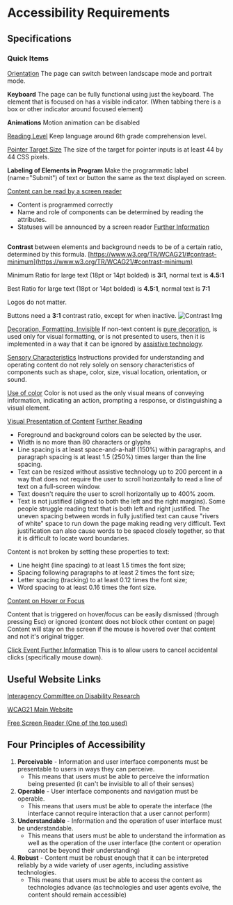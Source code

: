 
# Accessibility Requirements


## Specifications
### Quick Items

[Orientation](https://www.w3.org/TR/WCAG21/#orientation)
The page can switch between landscape mode and portrait mode.

**Keyboard**
The page can be fully functional using just the keyboard. 
The element that is focused on has a visible indicator. (When tabbing there is a box or other indicator around focused element)

**Animations**
Motion animation can be disabled

[Reading Level](https://www.w3.org/TR/WCAG21/#understandable)
Keep language around 6th grade comprehension level.

[Pointer Target Size](https://www.w3.org/TR/WCAG21/#target-size)
The size of the target for pointer inputs is at least 44 by 44 CSS pixels.

**Labeling of Elements in Program**
Make the programmatic label (name="Submit") of text or button the same as the text displayed on screen.

[Content can be read by a screen reader](https://www.w3.org/TR/WCAG21/#robust)
- Content is programmed correctly
- Name and role of components can be determined by reading the attributes.
- Statuses will be announced by a screen reader [Further Information](https://www.w3.org/WAI/WCAG21/Understanding/status-messages.html)


##
**Contrast** between elements and background needs to be of a certain ratio, determined by this formula. [https://www.w3.org/TR/WCAG21/#contrast-minimum](https://www.w3.org/TR/WCAG21/#contrast-minimum) 

Minimum Ratio for large text (18pt or 14pt bolded) is **3:1**, normal text is **4.5:1** 

Best Ratio for large text (18pt or 14pt bolded) is **4.5:1**, normal text is **7:1** 

Logos do not matter.

Buttons need a **3:1** contrast ratio, except for when inactive.
![Contrast Img](https://s3.us-west-2.amazonaws.com/secure.notion-static.com/7ecbe037-4e5b-4a64-ab9f-23f9756ac7d0/Untitled.png?X-Amz-Algorithm=AWS4-HMAC-SHA256&X-Amz-Credential=AKIAT73L2G45O3KS52Y5%2F20201018%2Fus-west-2%2Fs3%2Faws4_request&X-Amz-Date=20201018T210251Z&X-Amz-Expires=86400&X-Amz-Signature=c2da81a83e8b76ae18f3ee32023c22006806cafc705489b75a99018a5e027c6c&X-Amz-SignedHeaders=host&response-content-disposition=filename%20%3D%22Untitled.png%22)

[Decoration, Formatting, Invisible](https://www.w3.org/TR/WCAG21/#non-text-content)
If non-text content is [pure decoration](https://www.w3.org/TR/WCAG21/#dfn-pure-decoration), is used only for visual formatting, or is not presented to users, then it is implemented in a way that it can be ignored by [assistive technology](https://www.w3.org/TR/WCAG21/#dfn-assistive-technologies). 

[Sensory Characteristics](https://www.w3.org/TR/WCAG21/#sensory-characteristics)
Instructions provided for understanding and operating content do not rely solely on sensory characteristics of components such as shape, color, size, visual location, orientation, or sound.

[Use of color](https://www.w3.org/TR/WCAG21/#use-of-color)
Color is not used as the only visual means of conveying information, indicating an action, prompting a response, or distinguishing a visual element.

[Visual Presentation of Content](https://www.w3.org/TR/WCAG21/#visual-presentation) [Further Reading](https://www.w3.org/WAI/WCAG21/Understanding/visual-presentation.html)
- Foreground and background colors can be selected by the user.
- Width is no more than 80 characters or glyphs
- Line spacing is at least space-and-a-half (150%) within paragraphs, and paragraph spacing is at least 1.5 (250%) times larger than the line spacing.
- Text can be resized without assistive technology up to 200 percent in a way that does not require the user to scroll horizontally to read a line of text on a full-screen window.
- Text doesn't require the user to scroll horizontally up to 400% zoom.
- Text is not justified (aligned to both the left and the right margins). 
Some people struggle reading text that is both left and right justified. The uneven spacing between words in fully justified text can cause "rivers of white" space to run down the page making reading very difficult. Text justification can also cause words to be spaced closely together, so that it is difficult to locate word boundaries.

Content is not broken by setting these properties to text:

- Line height (line spacing) to at least 1.5 times the font size;
- Spacing following paragraphs to at least 2 times the font size;
- Letter spacing (tracking) to at least 0.12 times the font size;
- Word spacing to at least 0.16 times the font size.

[Content on Hover or Focus](https://www.w3.org/WAI/WCAG21/Understanding/content-on-hover-or-focus.html)

Content that is triggered on hover/focus can be easily dismissed (through pressing Esc) or ignored (content does not block other content on page)
Content will stay on the screen if the mouse is hovered over that content and not it's original trigger.

[Click Event Further Information](https://www.w3.org/WAI/WCAG21/Understanding/pointer-cancellation.html)
This is to allow users to cancel accidental clicks (specifically mouse down).



## Useful Website Links
[Interagency Committee on Disability Research](https://icdr.acl.gov/)

[WCAG21 Main Website](https://www.w3.org/TR/WCAG21/#abstract)

[Free Screen Reader (One of the top used)](https://www.nvaccess.org/)

## Four Principles of Accessibility

1.  **Perceivable** - Information and user interface components must be presentable to users in ways they can perceive.
    - This means that users must be able to perceive the information being presented (it can't be invisible to all of their senses)
2.  **Operable** - User interface components and navigation must be operable.
    - This means that users must be able to operate the interface (the interface cannot require interaction that a user cannot perform)
3.  **Understandable** - Information and the operation of user interface must be understandable.
    - This means that users must be able to understand the information as well as the operation of the user interface (the content or operation cannot be beyond their understanding)
4. **Robust** - Content must be robust enough that it can be interpreted reliably by a wide variety of user agents, including assistive technologies.
    - This means that users must be able to access the content as technologies advance (as technologies and user agents evolve, the content should remain accessible)


<!--stackedit_data:
eyJoaXN0b3J5IjpbMTQ4Njg1MTIyMl19
-->